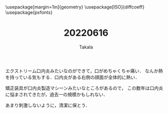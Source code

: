 ﻿---
title: 20220616
yesterday: 20220615
tomorrow: 20220617
days: 902
author: Takala
header-includes:
  - \usepackage[margin=1in]{geometry}
  - \usepackage[ISO]{diffcoeff}
  - \usepackage{pxfonts}
---


エクストリーム口内炎みたいなのができて，口がめちゃくちゃ痛い．
なんか熱を持っている気もする．口内炎がある右側の顔面が全体的に熱い．


矯正装具が口内炎製造マシーンみたいなところがあるので，
この数年は口内炎に悩まされてきたが，過去一の規模かもしれない．


あまり刺激しないように，清潔に保とう．


